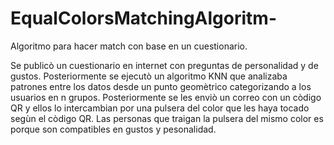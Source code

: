# EqualColorsMatchingAlgoritm-
Algoritmo para hacer match con base en un cuestionario. 

Se publicò un cuestionario en internet con preguntas de personalidad y de gustos. 
Posteriormente se ejecutò un algoritmo KNN que analizaba patrones entre los datos desde un punto geomètrico 
categorizando a los usuarios en n grupos. Posteriormente se les enviò un correo con un còdigo QR y ellos lo intercambian por
una pulsera del color que les haya tocado segùn el còdigo QR. 
Las personas que traigan la pulsera del mismo color es porque son compatibles en gustos y pesonalidad. 
